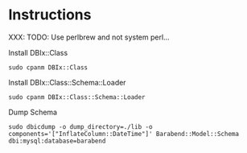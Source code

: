 # Instructions

XXX: TODO: Use perlbrew and not system perl...

Install DBIx::Class

```
sudo cpanm DBIx::Class
```

Install DBIx::Class::Schema::Loader
```
sudo cpanm DBIx::Class::Schema::Loader
```

Dump Schema
```
sudo dbicdump -o dump_directory=./lib -o components='["InflateColumn::DateTime"]' Barabend::Model::Schema dbi:mysql:database=barabend
```

